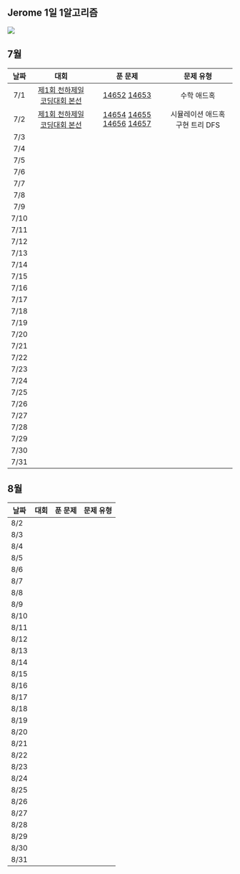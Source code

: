 ## Jerome 1일 1알고리즘

![](https://api.mosu.blog/OneDay-OneAlgorithm/JeromeSim?since=2024-07-01&until=2024-08-31)

## 7월

|  날짜  |                                대회                                |                                                                                            푼 문제                                                                                             |        문제 유형        |
|:----:|:----------------------------------------------------------------:|:-------------------------------------------------------------------------------------------------------------------------------------------------------------------------------------------:|:-------------------:|
| 7/1  | [제1회 천하제일 코딩대회 본선](https://www.acmicpc.net/category/detail/1749) |                                                [14652](https://www.acmicpc.net/problem/14652) [14653](https://www.acmicpc.net/problem/14653)                                                |       수학 애드혹        |
| 7/2  | [제1회 천하제일 코딩대회 본선](https://www.acmicpc.net/category/detail/1749) | [14654](https://www.acmicpc.net/problem/14654) [14655](https://www.acmicpc.net/problem/14655) [14656](https://www.acmicpc.net/problem/14656) [14657](https://www.acmicpc.net/problem/14657) | 시뮬레이션 애드혹 구현 트리 DFS |
| 7/3  |                                                                  |                                                                                                                                                                                             |                     |
| 7/4  |                                                                  |                                                                                                                                                                                             |                     |
| 7/5  |                                                                  |                                                                                                                                                                                             |                     |
| 7/6  |                                                                  |                                                                                                                                                                                             |                     |
| 7/7  |                                                                  |                                                                                                                                                                                             |                     |
| 7/8  |                                                                  |                                                                                                                                                                                             |                     |
| 7/9  |                                                                  |                                                                                                                                                                                             |                     |
| 7/10 |                                                                  |                                                                                                                                                                                             |                     |
| 7/11 |                                                                  |                                                                                                                                                                                             |                     |
| 7/12 |                                                                  |                                                                                                                                                                                             |                     |
| 7/13 |                                                                  |                                                                                                                                                                                             |                     |
| 7/14 |                                                                  |                                                                                                                                                                                             |                     |
| 7/15 |                                                                  |                                                                                                                                                                                             |                     |
| 7/16 |                                                                  |                                                                                                                                                                                             |                     |
| 7/17 |                                                                  |                                                                                                                                                                                             |                     |
| 7/18 |                                                                  |                                                                                                                                                                                             |                     |
| 7/19 |                                                                  |                                                                                                                                                                                             |                     |
| 7/20 |                                                                  |                                                                                                                                                                                             |                     |
| 7/21 |                                                                  |                                                                                                                                                                                             |                     |
| 7/22 |                                                                  |                                                                                                                                                                                             |                     |
| 7/23 |                                                                  |                                                                                                                                                                                             |                     |
| 7/24 |                                                                  |                                                                                                                                                                                             |                     |
| 7/25 |                                                                  |                                                                                                                                                                                             |                     |
| 7/26 |                                                                  |                                                                                                                                                                                             |                     |
| 7/27 |                                                                  |                                                                                                                                                                                             |                     |
| 7/28 |                                                                  |                                                                                                                                                                                             |                     |
| 7/29 |                                                                  |                                                                                                                                                                                             |                     |
| 7/30 |                                                                  |                                                                                                                                                                                             |                     |
| 7/31 |                                                                  |                                                                                                                                                                                             |                     |

## 8월

| 날짜   | 대회 | 푼 문제 | 문제 유형 |
|------|----|------|-------|
| 8/2  |    |      |       |
| 8/3  |    |      |       |
| 8/4  |    |      |       |
| 8/5  |    |      |       |
| 8/6  |    |      |       |
| 8/7  |    |      |       |
| 8/8  |    |      |       |
| 8/9  |    |      |       |
| 8/10 |    |      |       |
| 8/11 |    |      |       |
| 8/12 |    |      |       |
| 8/13 |    |      |       |
| 8/14 |    |      |       |
| 8/15 |    |      |       |
| 8/16 |    |      |       |
| 8/17 |    |      |       |
| 8/18 |    |      |       |
| 8/19 |    |      |       |
| 8/20 |    |      |       |
| 8/21 |    |      |       |
| 8/22 |    |      |       |
| 8/23 |    |      |       |
| 8/24 |    |      |       |
| 8/25 |    |      |       |
| 8/26 |    |      |       |
| 8/27 |    |      |       |
| 8/28 |    |      |       |
| 8/29 |    |      |       |
| 8/30 |    |      |       |
| 8/31 |    |      |       |
